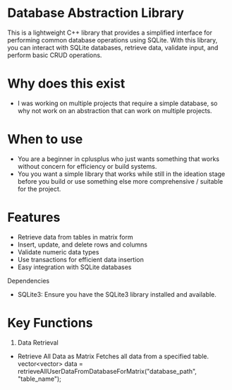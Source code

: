 # Database Abstraction Library
This is a lightweight C++ library that provides a simplified interface for performing common database operations using SQLite. With this library, you can interact with SQLite databases, retrieve data, validate input, and perform basic CRUD operations.



# Why does this exist <br>
- I was working on multiple projects that require a simple database, so why not work on an abstraction that can work on multiple projects. <br>

# When to use <br>
- You are a beginner in cplusplus who just wants something that works without concern for efficiency or build systems. <br>
- You you want a simple library that works while still in the ideation stage before you build or use something else more comprehensive / suitable for the project. <br>

# Features<br>
- Retrieve data from tables in matrix form <br>
- Insert, update, and delete rows and columns <br>
- Validate numeric data types <br>
- Use transactions for efficient data insertion <br>
- Easy integration with SQLite databases <br>

Dependencies
- SQLite3: Ensure you have the SQLite3 library installed and available.<br>

# Key Functions <br>
1. Data Retrieval
  - Retrieve All Data as Matrix
    Fetches all data from a specified table.
    vector<vector<string>> data = retrieveAllUserDataFromDatabaseForMatrix("database_path", "table_name");
